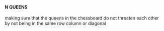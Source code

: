 #### N QUEENS
making sure that the queens in the chessboard do not threaten each other by not being in the same row column or diagonal
